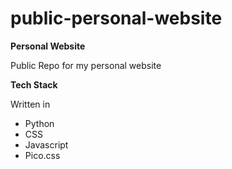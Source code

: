 # public-personal-website

**Personal Website**

Public Repo for my personal website

**Tech Stack**

Written in
- Python
- CSS
- Javascript
- Pico.css